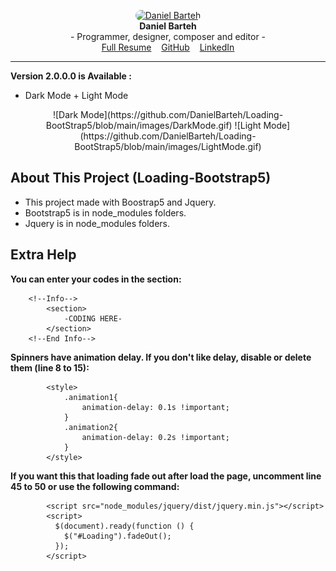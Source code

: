 <p align="center">
<a href="https://dabram.ir/resume" target="_blank"><img style="border-radius: 10px" src="https://dabram.ir/file/image/rezome/perseneli.jpg" height="100" alt="Daniel Barteh"></a>
<br>
<b>Daniel Barteh</b>
<br>
- Programmer, designer, composer and editor -
<br>
<a href="https://dabram.ir/resume">Full Resume</a>
&nbsp;&nbsp;
<a href="https://github.com/DanielBarteh">GitHub</a>
&nbsp;&nbsp;
<a href="https://linkedin.com/in/DanielBarteh">LinkedIn</a>
</p>
<hr>


**Version 2.0.0.0 is Available :**
* Dark Mode + Light Mode

<p style="text-align: center">
    ![Dark Mode](https://github.com/DanielBarteh/Loading-BootStrap5/blob/main/images/DarkMode.gif)
    ![Light Mode](https://github.com/DanielBarteh/Loading-BootStrap5/blob/main/images/LightMode.gif)
</p>



## About This Project (Loading-Bootstrap5)
* This project made with Boostrap5 and Jquery.
* Bootstrap5 is in node_modules folders.
* Jquery is in node_modules folders.

## Extra Help
**You can enter your codes in the section:**
```
    <!--Info-->
        <section>
            -CODING HERE-
        </section>
    <!--End Info-->
```
**Spinners have animation delay. If you don't like delay, disable or delete them (line 8 to 15):**
```
        <style>
            .animation1{
                animation-delay: 0.1s !important;
            }
            .animation2{
                animation-delay: 0.2s !important;
            }
        </style>
```
**If you want this that loading fade out after load the page, uncomment line 45 to 50 or use the following command:**
```
        <script src="node_modules/jquery/dist/jquery.min.js"></script>
        <script>
          $(document).ready(function () {
            $("#Loading").fadeOut();
          });
        </script>
```